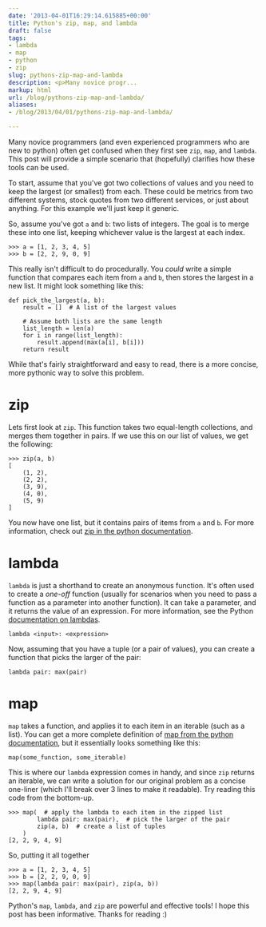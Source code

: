 ```yaml
---
date: '2013-04-01T16:29:14.615885+00:00'
title: Python's zip, map, and lambda
draft: false
tags:
- lambda
- map
- python
- zip
slug: pythons-zip-map-and-lambda
description: <p>Many novice progr...
markup: html
url: /blog/pythons-zip-map-and-lambda/
aliases:
- /blog/2013/04/01/pythons-zip-map-and-lambda/

---
```


<p>Many novice programmers (and even experienced programmers who are new to
python) often get confused when they first see <code>zip</code>, <code>map</code>, and
<code>lambda</code>. This post will provide a simple scenario that (hopefully) clarifies
how these tools can be used.</p>

<p>To start, assume that you've got two collections of values and you need to keep
the largest (or smallest) from each. These could be metrics from two different
systems, stock quotes from two different services, or just about anything. For
this example we'll just keep it generic.</p>

<p>So, assume you've got <code>a</code> and <code>b</code>: two lists of integers. The goal is to
merge these into one list, keeping whichever value is the largest at each
index.</p>

<pre class="python"><code>&gt;&gt;&gt; a = [1, 2, 3, 4, 5]
&gt;&gt;&gt; b = [2, 2, 9, 0, 9]
</code></pre>

<p>This really isn't difficult to do procedurally. You <em>could</em> write a simple
function that compares each item from <code>a</code> and <code>b</code>, then stores the largest
in a new list. It might look something like this:</p>

<pre class="python"><code>def pick_the_largest(a, b):
    result = []  # A list of the largest values

    # Assume both lists are the same length
    list_length = len(a)
    for i in range(list_length):
        result.append(max(a[i], b[i]))
    return result
</code></pre>

<p>While that's fairly straightforward and easy to read, there is a more concise,
more pythonic way to solve this problem.</p>

<h1>zip</h1>

<p>Lets first look at <code>zip</code>. This function takes two equal-length collections,
and merges them together in pairs. If we use this on our list of values, we
get the following:</p>

<pre class="python"><code>&gt;&gt;&gt; zip(a, b)
[
    (1, 2),
    (2, 2),
    (3, 9),
    (4, 0),
    (5, 9)
]
</code></pre>

<p>You now have one list, but it contains pairs of items from <code>a</code> and <code>b</code>.
For more information, check out
<a href="http://bit.ly/python-zip">zip in the python documentation</a>.</p>

<h1>lambda</h1>
<p><code>lambda</code> is just a shorthand to create an anonymous function. It's often used
to create a <em>one-off</em> function (usually for scenarios when you need to pass
a function as a parameter into another function). It can take a parameter, and
it returns the value of an expression. For more information, see the Python
<a href="http://bit.ly/python-lambdas">documentation on lambdas</a>.</p>

<pre class="python"><code>lambda &lt;input&gt;: &lt;expression&gt;
</code></pre>

<p>Now, assuming that you have a tuple (or a pair of values), you can create a
function that picks the larger of the pair:</p>

<pre class="python"><code>lambda pair: max(pair)
</code></pre>

<h1>map</h1>

<p><code>map</code> takes a function, and applies it to each item in an iterable (such as
a list). You can get a more complete definition of
<a href="http://bit.ly/python-map">map from the python documentation</a>, but it
essentially looks something like this:</p>

<pre class="python"><code>map(some_function, some_iterable)
</code></pre>

<p>This is where our <code>lambda</code> expression comes in handy, and since <code>zip</code>
returns an iterable, we can write a solution for our original problem as a
concise one-liner (which I'll break over 3 lines to make it readable). Try
reading this code from the bottom-up.</p>

<pre class="python"><code>&gt;&gt;&gt; map(  # apply the lambda to each item in the zipped list
        lambda pair: max(pair),  # pick the larger of the pair
        zip(a, b)  # create a list of tuples
    )
[2, 2, 9, 4, 9]
</code></pre>

<p>So, putting it all together</p>

<pre class="python"><code>&gt;&gt;&gt; a = [1, 2, 3, 4, 5]
&gt;&gt;&gt; b = [2, 2, 9, 0, 9]
&gt;&gt;&gt; map(lambda pair: max(pair), zip(a, b))
[2, 2, 9, 4, 9]
</code></pre>
<p>Python's <code>map</code>, <code>lambda</code>, and <code>zip</code> are powerful and effective tools! I
hope this post has been informative. Thanks for reading :)</p>